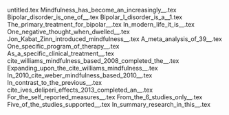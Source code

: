 untitled.tex
Mindfulness_has_become_an_increasingly__.tex
Bipolar_disorder_is_one_of__.tex
Bipolar_I_disorder_is_a__1.tex
The_primary_treatment_for_bipolar__.tex
In_modern_life_it_is__.tex
One_negative_thought_when_dwelled__.tex
Jon_Kabat_Zinn_introduced_mindfulness__.tex
A_meta_analysis_of_39__.tex
One_specific_program_of_therapy__.tex
As_a_specific_clinical_treatment__.tex
cite_williams_mindfulness_based_2008_completed_the__.tex
Expanding_upon_the_cite_williams_mindfulness__.tex
In_2010_cite_weber_mindfulness_based_2010__.tex
In_contrast_to_the_previous__.tex
cite_ives_deliperi_effects_2013_completed_an__.tex
For_the_self_reported_measures__.tex
From_the_6_studies_only__.tex
Five_of_the_studies_supported__.tex
In_summary_research_in_this__.tex
